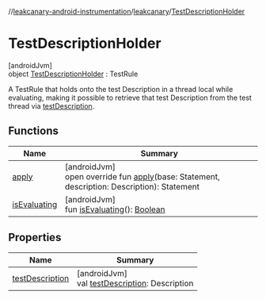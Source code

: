 //[leakcanary-android-instrumentation](../../../index.md)/[leakcanary](../index.md)/[TestDescriptionHolder](index.md)

# TestDescriptionHolder

[androidJvm]\
object [TestDescriptionHolder](index.md) : TestRule

A TestRule that holds onto the test Description in a thread local while evaluating, making it possible to retrieve that test Description from the test thread via [testDescription](test-description.md).

## Functions

| Name | Summary |
|---|---|
| [apply](apply.md) | [androidJvm]<br>open override fun [apply](apply.md)(base: Statement, description: Description): Statement |
| [isEvaluating](is-evaluating.md) | [androidJvm]<br>fun [isEvaluating](is-evaluating.md)(): [Boolean](https://kotlinlang.org/api/latest/jvm/stdlib/kotlin/-boolean/index.html) |

## Properties

| Name | Summary |
|---|---|
| [testDescription](test-description.md) | [androidJvm]<br>val [testDescription](test-description.md): Description |
